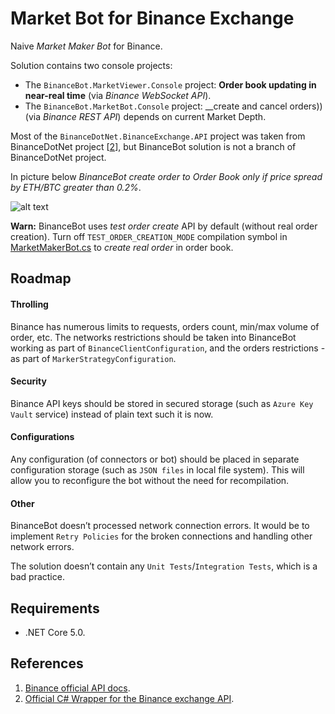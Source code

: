 # Market Bot for Binance Exchange

Naive _Market Maker Bot_ for Binance.

Solution contains two console projects:

- The `BinanceBot.MarketViewer.Console` project: __Order book updating in near-real time__ (via _Binance WebSocket API_). 
- The `BinanceBot.MarketBot.Console` project: __create and cancel orders)) (via _Binance REST API_) depends on current Market Depth.

Most of the `BinanceDotNet.BinanceExchange.API` project was taken from BinanceDotNet project [[2](#references)], but BinanceBot solution is not a branch of BinanceDotNet project.

In picture below _BinanceBot create order to Order Book only if price spread by ETH/BTC greater than 0.2%_. 

![alt text][binance_bot_running]

__Warn:__ BinanceBot uses _test order create_  API by default (without real order creation). 
Turn off `TEST_ORDER_CREATION_MODE` compilation symbol in [MarketMakerBot.cs](source/BinanceBot.Market/MarketMakerBot.cs) 
to _create real order_ in order book.


## Roadmap

#### Throlling

Binance has numerous limits to requests, orders count, min/max volume of order, etc. The networks restrictions should be taken into BinanceBot working as part of `BinanceClientConfiguration`, 
and the orders restrictions - as part of `MarkerStrategyConfiguration`.

#### Security

Binance API keys should be stored in secured storage (such as `Azure Key Vault` service) instead of plain text such it is now.

#### Configurations

Any configuration (of connectors or bot) should be placed in separate configuration storage (such as `JSON files` in local file system).
This will allow you to reconfigure the bot without the need for recompilation.

#### Other

BinanceBot doesn’t processed network connection errors. 
It would be to implement `Retry Policies` for the broken connections and handling other network errors. 

The solution doesn’t contain any `Unit Tests`/`Integration Tests`, which is a bad practice. 

## Requirements

- .NET Core 5.0.


## References

1. [Binance official API docs](https://github.com/binance-exchange/binance-official-api-docs).
2. [Official C# Wrapper for the Binance exchange API](https://github.com/glitch100/BinanceDotNet).

[binance_bot_running]: https://static.0xcode.in/images/binance_bot_running.png "binance bot"
